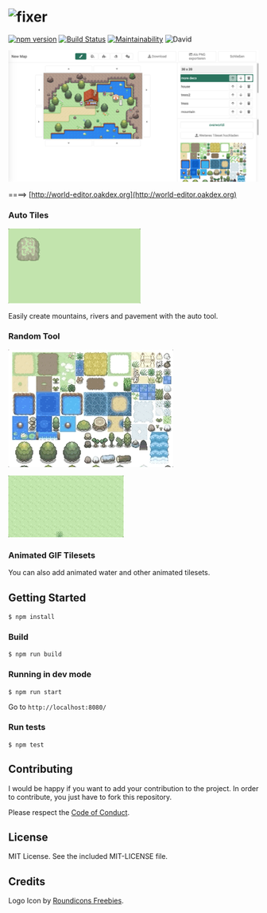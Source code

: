 # <img src="https://v20.imgup.net/oakdex_logfbad.png" alt="fixer" width=282>

[![npm version](https://badge.fury.io/js/oakdex-world-editor.svg)](https://badge.fury.io/js/oakdex-world-editor) [![Build Status](https://travis-ci.org/jalyna/oakdex-world-editor.svg?branch=master)](https://travis-ci.org/jalyna/oakdex-world-editor) [![Maintainability](https://api.codeclimate.com/v1/badges/a00dfa53b47a2202768f/maintainability)](https://codeclimate.com/github/jalyna/oakdex-world-editor/maintainability) ![David](https://img.shields.io/david/jalyna/oakdex-world-editor.svg)

![Preview](docs/demo_tool.png)

====> [http://world-editor.oakdex.org](http://world-editor.oakdex.org)

### Auto Tiles

![Demo Auto Tiles](docs/demo_auto_tiles.gif)

Easily create mountains, rivers and pavement with the auto tool.

### Random Tool

![Demo Select Randoms](docs/demo_select_random.gif)

![Demo Use Randoms](docs/demo_use_random.gif)

### Animated GIF Tilesets

You can also add animated water and other animated tilesets.

## Getting Started

```
$ npm install
```

### Build

```
$ npm run build
```

### Running in dev mode

```
$ npm run start
```

Go to `http://localhost:8080/`

### Run tests

```
$ npm test
```

## Contributing

I would be happy if you want to add your contribution to the project. In order to contribute, you just have to fork this repository.

Please respect the [Code of Conduct](//github.com/jalyna/oakdex-world-editor/blob/master/CODE_OF_CONDUCT.md).

## License

MIT License. See the included MIT-LICENSE file.

## Credits

Logo Icon by [Roundicons Freebies](http://www.flaticon.com/authors/roundicons-freebies).
